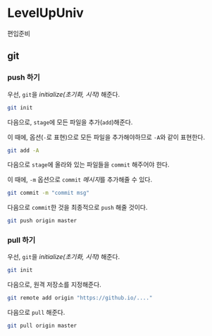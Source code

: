 # LevelUpUniv

편입준비

## git

### push 하기

우선, `git`을 *initialize(초기화, 시작)* 해준다.

```bash
git init
```

다음으로, `stage`에 모든 파일을 추가(`add`)해준다.

이 때에, 옵션(`-`로 표현)으로 모든 파일을 추가해야하므로 `-A`와 같이 표현한다.

```bash
git add -A
```

다음으로 `stage`에 올라와 있는 파일들을 `commit` 해주어야 한다.

이 때에, `-m` 옵션으로 `commit` *메시지*를 추가해줄 수 있다.

```bash
git commit -m "commit msg"
```

다음으로 `commit`한 것을 최종적으로 `push` 해줄 것이다.

```bash
git push origin master
```

### pull 하기

우선, `git`을 *initialize(초기화, 시작)* 해준다.

```bash
git init
```

다음으로, 원격 저장소를 지정해준다.

```bash
git remote add origin "https://github.io/...."
```

다음으로 `pull` 해준다.

```bash
git pull origin master
```
